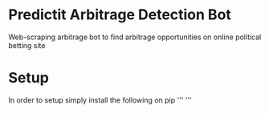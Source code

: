 # Predictit Arbitrage Detection Bot
Web-scraping arbitrage bot to find arbitrage opportunities on online political betting site

# Setup
In order to setup simply install the following on pip
'''
'''
